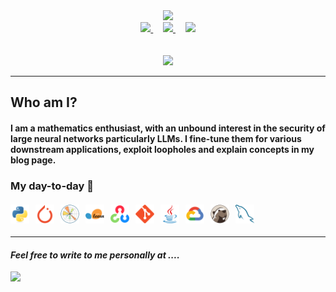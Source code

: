 <div id='hello' align='center'>
  <img src='https://media.giphy.com/media/v1.Y2lkPTc5MGI3NjExcG5xNWZidXNvNzQ4bnhvbjh4dDR3ZGo2aXJjZ2p5emwwamZvc2dtNSZlcD12MV9pbnRlcm5hbF9naWZfYnlfaWQmY3Q9cw/jptSqy6yYse5AaDRn0/giphy.gif' width='220'/>
</div>


<div id='batches' align='center'>
      <a href='https://medium.com/@writetoshiladitya'>
        <img src='https://img.shields.io/badge/Medium-black?style=plastic&logo=Medium&logoColor=white&labelColor=black' width='100'/>
      </a> &nbsp; &nbsp;
      <a href='https://www.linkedin.com/in/shiladityasarkar/'>
        <img src='https://img.shields.io/badge/LinkedIn-blue?style=plastic&logo=LinkedIn&logoColor=white' width='99'/>
      </a> &nbsp; &nbsp;
      <a href='https://twitter.com/__shiladitya'>
        <img src='https://img.shields.io/badge/Twitter-black?style=plastic&logo=X&logoColor=white&labelColor=black' width='100'/>
      </a>
</div>

<div align='center'> <br> <br> 
<img src='https://media.giphy.com/media/v1.Y2lkPTc5MGI3NjExNTJkczh4bDM2empwNWRmOWFqM202ODBxM21yc3loYnVndHh0dTM1cCZlcD12MV9pbnRlcm5hbF9naWZfYnlfaWQmY3Q9Zw/bJ4TVNYNUympPgcpem/giphy.gif'/> </div>

---

## Who am I?
#### I am a mathematics enthusiast, with an unbound interest in the security of large neural networks particularly LLMs. I fine-tune them for various downstream applications, exploit loopholes and explain concepts in my blog page.

### My day-to-day 🚀
#### <img src='https://github.com/devicons/devicon/blob/master/icons/python/python-original.svg' width='30' height='30'/> &nbsp; <img src='https://github.com/devicons/devicon/blob/master/icons/pytorch/pytorch-original.svg' width='30' height='30'/> &nbsp; <img src='https://github.com/devicons/devicon/blob/master/icons/matplotlib/matplotlib-original.svg' width='30' height='30'/> &nbsp; <img src='https://github.com/devicons/devicon/blob/master/icons/scikitlearn/scikitlearn-original.svg' width='30' height='30'/> &nbsp; <img src='https://github.com/devicons/devicon/blob/master/icons/opencv/opencv-original.svg' width='30' height='30'/> &nbsp; <img src='https://github.com/devicons/devicon/blob/master/icons/git/git-original.svg' width='30' height='30'/> &nbsp; <img src='https://github.com/devicons/devicon/blob/master/icons/java/java-original.svg' width='30' height='30'/> &nbsp; <img src='https://github.com/devicons/devicon/blob/master/icons/googlecloud/googlecloud-original.svg' width='30' height='30'/> &nbsp; <img src='https://github.com/devicons/devicon/blob/master/icons/dbeaver/dbeaver-original.svg' width='30' height='30'/> &nbsp; <img src='https://github.com/devicons/devicon/blob/master/icons/mysql/mysql-original.svg' width='30' height='30'/>

---

#### _Feel free to write to me personally at ...._ 
<img src='https://img.shields.io/badge/writetoshiladitya%40gmail.com-darkviolet?style=plastic&logo=gmail&logoColor=white&labelColor=violet' height='20'>



<!--
**shiladityasarkar/shiladityasarkar** is a ✨ _special_ ✨ repository because its `README.md` (this file) appears on your GitHub profile.

Here are some ideas to get you started:

- 🔭 I’m currently working on ...
- 🌱 I’m currently learning ...
- 👯 I’m looking to collaborate on ...
- 🤔 I’m looking for help with ...
- 💬 Ask me about ...
- 📫 How to reach me: ...
- 😄 Pronouns: ...
- ⚡ Fun fact: ...
-->

